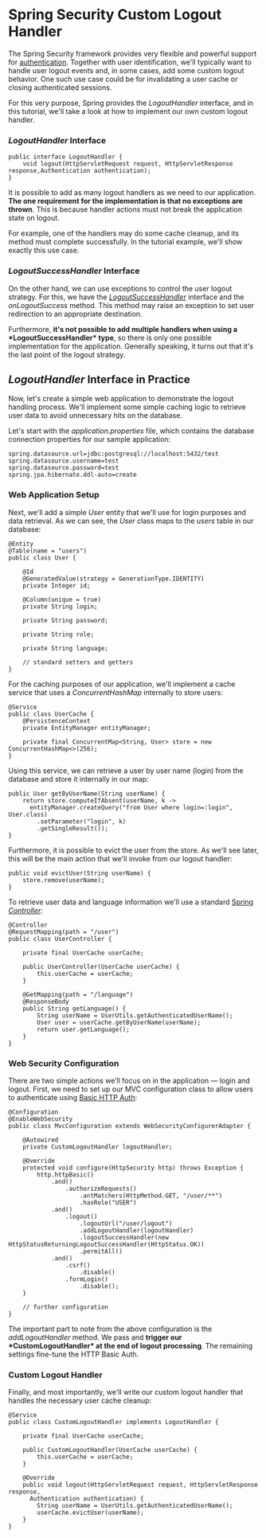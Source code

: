 # Spring Security Custom Logout Handler

The Spring Security framework provides very flexible and powerful support for [authentication](https://www.baeldung.com/spring-security-authentication-and-registration). Together with user identification, we'll typically want to handle user logout events and, in some cases, add some custom logout behavior. One such use case could be for invalidating a user cache or closing authenticated sessions.

For this very purpose, Spring provides the *LogoutHandler* interface, and in this tutorial, we'll take a look at how to implement our own custom logout handler.

### *LogoutHandler* Interface

```
public interface LogoutHandler {
    void logout(HttpServletRequest request, HttpServletResponse response,Authentication authentication);
}
```

It is possible to add as many logout handlers as we need to our application. **The one requirement for the implementation is that no exceptions are thrown**. This is because handler actions must not break the application state on logout.

For example, one of the handlers may do some cache cleanup, and its method must complete successfully. In the tutorial example, we'll show exactly this use case.

### *LogoutSuccessHandler* Interface

On the other hand, we can use exceptions to control the user logout strategy. For this, we have the [*LogoutSuccessHandler*](https://www.baeldung.com/spring-security-track-logged-in-users#2-implementing-logoutsuccesshandler) interface and the *onLogoutSuccess* method. This method may raise an exception to set user redirection to an appropriate destination.

Furthermore, **it's not possible to add multiple handlers when using a \*LogoutSuccessHandler\* type**, so there is only one possible implementation for the application. Generally speaking, it turns out that it's the last point of the logout strategy.

## *LogoutHandler* Interface in Practice

Now, let's create a simple web application to demonstrate the logout handling process. We'll implement some simple caching logic to retrieve user data to avoid unnecessary hits on the database.

Let's start with the *application.properties* file, which contains the database connection properties for our sample application:

```
spring.datasource.url=jdbc:postgresql://localhost:5432/test
spring.datasource.username=test
spring.datasource.password=test
spring.jpa.hibernate.ddl-auto=create
```

###  Web Application Setup

Next, we'll add a simple *User* entity that we'll use for login purposes and data retrieval. As we can see, the *User* class maps to the *users* table in our database:

```
@Entity
@Table(name = "users")
public class User {

    @Id
    @GeneratedValue(strategy = GenerationType.IDENTITY)
    private Integer id;

    @Column(unique = true)
    private String login;

    private String password;

    private String role;

    private String language;

    // standard setters and getters
}
```

For the caching purposes of our application, we'll implement a cache service that uses a *ConcurrentHashMap* internally to store users:

```
@Service
public class UserCache {
    @PersistenceContext
    private EntityManager entityManager;

    private final ConcurrentMap<String, User> store = new ConcurrentHashMap<>(256);
}
```

Using this service, we can retrieve a user by user name (login) from the database and store it internally in our map:

```
public User getByUserName(String userName) {
    return store.computeIfAbsent(userName, k -> 
      entityManager.createQuery("from User where login=:login", User.class)
        .setParameter("login", k)
        .getSingleResult());
}
```

Furthermore, it is possible to evict the user from the store. As we'll see later, this will be the main action that we'll invoke from our logout handler:

```
public void evictUser(String userName) {
    store.remove(userName);
}
```

To retrieve user data and language information we'll use a standard [Spring *Controller*](https://www.baeldung.com/spring-controllers):

```
@Controller
@RequestMapping(path = "/user")
public class UserController {

    private final UserCache userCache;

    public UserController(UserCache userCache) {
        this.userCache = userCache;
    }

    @GetMapping(path = "/language")
    @ResponseBody
    public String getLanguage() {
        String userName = UserUtils.getAuthenticatedUserName();
        User user = userCache.getByUserName(userName);
        return user.getLanguage();
    }
}
```

### Web Security Configuration

There are two simple actions we’ll focus on in the application — login and logout. First, we need to set up our MVC configuration class to allow users to authenticate using [Basic HTTP Auth](https://www.baeldung.com/httpclient-4-basic-authentication):

```
@Configuration
@EnableWebSecurity
public class MvcConfiguration extends WebSecurityConfigurerAdapter {

    @Autowired
    private CustomLogoutHandler logoutHandler;

    @Override
    protected void configure(HttpSecurity http) throws Exception {
        http.httpBasic()
            .and()
                .authorizeRequests()
                    .antMatchers(HttpMethod.GET, "/user/**")
                    .hasRole("USER")
            .and()
                .logout()
                    .logoutUrl("/user/logout")
                    .addLogoutHandler(logoutHandler)
                    .logoutSuccessHandler(new HttpStatusReturningLogoutSuccessHandler(HttpStatus.OK))
                    .permitAll()
            .and()
                .csrf()
                    .disable()
                .formLogin()
                    .disable();
    }

    // further configuration
}
```

The important part to note from the above configuration is the *addLogoutHandler* method. We pass and **trigger our \*CustomLogoutHandler\* at the end of logout processing**. The remaining settings fine-tune the HTTP Basic Auth.

### Custom Logout Handler

Finally, and most importantly, we'll write our custom logout handler that handles the necessary user cache cleanup:

```
@Service
public class CustomLogoutHandler implements LogoutHandler {

    private final UserCache userCache;

    public CustomLogoutHandler(UserCache userCache) {
        this.userCache = userCache;
    }

    @Override
    public void logout(HttpServletRequest request, HttpServletResponse response, 
      Authentication authentication) {
        String userName = UserUtils.getAuthenticatedUserName();
        userCache.evictUser(userName);
    }
}
```

